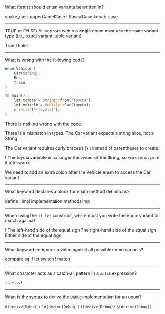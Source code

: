 What format should enum variants be written in?

snake_case
upperCamelCase
! PascalCase
kebab-case

---

TRUE or FALSE: All variants within a single enum must use the same variant type (i.e., struct variant, tuple variant).

True
! False

---

What is wrong with the following code?

```rust
enum Vehicle {
    Car(String),
    Bus,
    Train,
}

fn main() {
    let toyota = String::from("Toyota");
    let vehicle = Vehicle::Car(toyota);
    println!("{toyota}");
}
```

There is nothing wrong with the code.

There is a mismatch in types. The Car variant expects a string slice, not a String.

The Car variant requires curly braces ( {} ) instead of parentheses to create.

! The toyota variable is no longer the owner of the String, so we cannot print it afterwards.

We need to add an extra colon after the Vehicle enum to access the Car variant.

---

What keyword declares a block for enum method definitions?

define
! impl
implementation
methods
imp

---

When using the `if let` construct, where must you write the enum variant to match against?

! The left-hand side of the equal sign
The right-hand side of the equal sign
Either side of the equal sign

---

What keyword compares a value against all possible enum variants?

compare
eq
if let
switch
! match

---

What character acts as a catch-all pattern in a `match` expression?

`!`
`?`
`^`
`&&`
! `_`

---

What is the syntax to derive the `Debug` implementation for an enum?

`#(derive[Debug])`
! `#[derive(Debug)]`
`#(derive(Debug))`
`$[derive(Debug)]`
